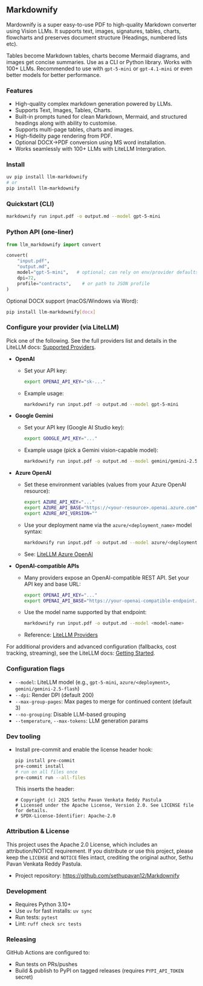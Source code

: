 ## Markdownify

Mardownify is a super easy-to-use PDF to high-quality Markdown converter using Vision LLMs. It supports text, images, signatures, tables, charts, flowcharts and preserves document structure (Headings, numbered lists etc).

Tables become Markdown tables, charts become Mermaid diagrams, and images get concise summaries. Use as a CLI or Python library. Works with 100+ LLMs. Recommended to use with `gpt-5-mini` or `gpt-4.1-mini` or even better models for better performance. 

### Features
- High-quality complex markdown generation powered by LLMs. 
- Supports Text, Images, Tables, Charts.
- Built-in prompts tuned for clean Markdown, Mermaid, and structured headings along with ability to customise.
- Supports multi-page tables, charts and images.
- High-fidelity page rendering from PDF.
- Optional DOCX→PDF conversion using MS word installation.
- Works seamlessly with 100+ LLMs with LiteLLM Intergration.

### Install
```bash
uv pip install llm-markdownify
# or
pip install llm-markdownify
```

### Quickstart (CLI)
```bash
markdownify run input.pdf -o output.md --model gpt-5-mini
```

### Python API (one-liner)
```python
from llm_markdownify import convert

convert(
    "input.pdf",
    "output.md",
    model="gpt-5-mini",   # optional; can rely on env/provider defaults
    dpi=72,
    profile="contracts",    # or path to JSON profile
)
```

Optional DOCX support (macOS/Windows via Word):
```bash
pip install llm-markdownify[docx]
```

### Configure your provider (via LiteLLM)
Pick one of the following. See the full providers list and details in the LiteLLM docs: [Supported Providers](https://docs.litellm.ai/docs/providers).

- **OpenAI**
  - Set your API key:
    ```bash
    export OPENAI_API_KEY="sk-..."
    ```
  - Example usage:
    ```bash
    markdownify run input.pdf -o output.md --model gpt-5-mini
    ```

- **Google Gemini**
  - Set your API key (Google AI Studio key):
    ```bash
    export GOOGLE_API_KEY="..."
    ```
  - Example usage (pick a Gemini vision-capable model):
    ```bash
    markdownify run input.pdf -o output.md --model gemini/gemini-2.5-flash
    ```

- **Azure OpenAI**
  - Set these environment variables (values from your Azure OpenAI resource):
    ```bash
    export AZURE_API_KEY="..."
    export AZURE_API_BASE="https://<your-resource>.openai.azure.com"
    export AZURE_API_VERSION=""
    ```
  - Use your deployment name via the `azure/<deployment_name>` model syntax:
    ```bash
    markdownify run input.pdf -o output.md --model azure/<deployment_name>
    ```
  - See: [LiteLLM Azure OpenAI](https://docs.litellm.ai/docs/providers/azure_openai)

- **OpenAI-compatible APIs**
  - Many providers expose an OpenAI-compatible REST API. Set your API key and base URL:
    ```bash
    export OPENAI_API_KEY="..."
    export OPENAI_API_BASE="https://your-openai-compatible-endpoint.com/v1"
    ```
  - Use the model name supported by that endpoint:
    ```bash
    markdownify run input.pdf -o output.md --model <model-name>
    ```
  - Reference: [LiteLLM Providers](https://docs.litellm.ai/docs/providers)

For additional providers and advanced configuration (fallbacks, cost tracking, streaming), see the LiteLLM docs: [Getting Started](https://docs.litellm.ai/).

### Configuration flags
- `--model`: LiteLLM model (e.g., `gpt-5-mini`, `azure/<deployment>`, `gemini/gemini-2.5-flash`)
- `--dpi`: Render DPI (default 200)
- `--max-group-pages`: Max pages to merge for continued content (default 3)
- `--no-grouping`: Disable LLM-based grouping
- `--temperature`, `--max-tokens`: LLM generation params

### Dev tooling
- Install pre-commit and enable the license header hook:
  ```bash
  pip install pre-commit
  pre-commit install
  # run on all files once
  pre-commit run --all-files
  ```
  This inserts the header:
  ```
  # Copyright (c) 2025 Sethu Pavan Venkata Reddy Pastula
  # Licensed under the Apache License, Version 2.0. See LICENSE file for details.
  # SPDX-License-Identifier: Apache-2.0
  ```

### Attribution & License
This project uses the Apache 2.0 License, which includes an attribution/NOTICE requirement. If you distribute or use this project, please keep the `LICENSE` and `NOTICE` files intact, crediting the original author, Sethu Pavan Venkata Reddy Pastula.

- Project repository: https://github.com/sethupavan12/Markdownify

### Development
- Requires Python 3.10+
- Use `uv` for fast installs: `uv sync`
- Run tests: `pytest`
- Lint: `ruff check src tests`

### Releasing
GitHub Actions are configured to:
- Run tests on PRs/pushes
- Build & publish to PyPI on tagged releases (requires `PYPI_API_TOKEN` secret)
